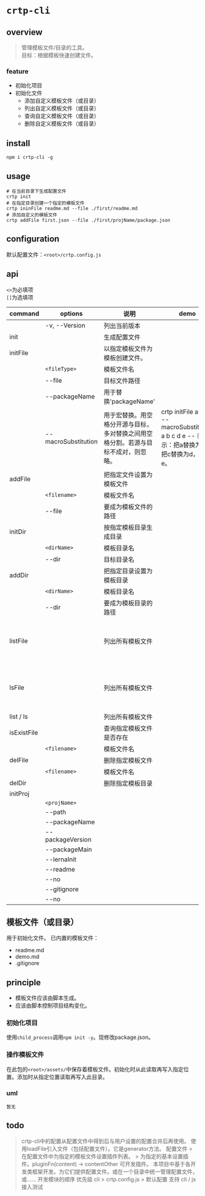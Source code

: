 # `crtp-cli`

## overview
> 管理模板文件/目录的工具。  
> 目标：根据模板快速创建文件。  

### feature
- 初始化项目
- 初始化文件
    + 添加自定义模板文件（或目录）
    + 列出自定义模板文件（或目录）
    + 查询自定义模板文件（或目录）
    + 删除自定义模板文件（或目录）

## install
`npm i crtp-cli -g`

## usage
```shell
# 在当前目录下生成配置文件
crtp init
# 在指定目录创建一个指定的模板文件
crtp ininFile readme.md --file ./first/readme.md
# 添加自定义的模板文件
crtp addFile first.json --file ./first/projName/package.json
```

## configuration
默认配置文件：`<root>/crtp.config.js`

## api
`<>`为必填项  
`[]`为选填项  

|command|options|说明|demo||version|
|-|-|-|-|-|-|
||-v, --Version|列出当前版本||||
|init||生成配置文件||||
|initFile||以指定模板文件为模板创建文件。||||
||`<fileType>`|模板文件名||||
||--file|目标文件路径||||
||--packageName|用于替换'packageName'|||<delete>0.0.4</delete>|
||--macroSubstitution|用于宏替换。用空格分开源与目标，多对替换之间用空格分割。若源与目标不成对，则忽略。|crtp initFile a.md --macroSubstitution a b c d e --   表示：把a替换为b，把c替换为d，忽略e。||v0.0.6|
|addFile||把指定文件设置为模板文件||||
||`<filename>`|模板文件名||||
||--file|要成为模板文件的路径||||
|initDir||按指定模板目录生成目录||||
||`<dirName>`|模板目录名||||
||--dir|目标目录名||||
|addDir||把指定目录设置为模板目录||||
||`<dirName>`|模板目录名||||
||--dir|要成为模板目录的路径||||
|listFile||列出所有模板文件|||在v0.0.4时不再支持此命令|
|lsFile||列出所有模板文件|||在v0.0.4时不再支持此命令|
|list / ls||列出所有模板文件||||
|isExistFile||查询指定模板文件是否存在||||
||`<filename>`|模板文件名||||
|delFile||删除指定模板文件||||
||`<filename>`|模板文件名||||
|delDir||删除指定模板目录|||待开发|
|initProj||||||
||`<projName>`|||||
||--path||||||
||--packageName||||||
||--packageVersion||||||
||--packageMain||||||
||--lernaInit||||||
||--readme||||||
||--no||||||
||--gitignore||||||
||--no||||||


## 模板文件（或目录）
用于初始化文件。
已内置的模板文件：
- readme.md
- demo.md
- .gitignore

## principle
- 模板文件应该由脚本生成。
- 应该由脚本控制项目结构变化。

### 初始化项目
使用`child_process`调用`npm init -y`。现修改package.json。

### 操作模板文件
在此包的`<root>/assets/`中保存着模板文件。初始化时从此读取再写入指定位置。添加时从指定位置读取再写入此目录。

### uml
```
暂无
```

## todo
> crtp-cli中的配置从配置文件中得到后与用户设置的配置合并后再使用。
> 使用loadFile引入文件（包括配置文件）。它是generator方法。
> 配置文件
    > 在配置文件中为指定的模板文件设置插件列表。
    > 为指定的基本设置插件。pluginFn(content) -> contentOther
> 可开发插件。
> 本项目中基于各开发类框架开发。为它们提供配置文件。或在一个目录中统一管理配置文件，或……
> 开发模块的顺序
> 优先级 cli > crtp.config.js > 默认配置
> 支持 cli / js
> 接入测试

